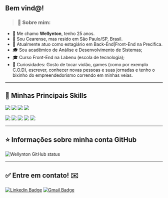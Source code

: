 ## Bem vind@!

>### 👦 Sobre mim: 
- 👋 Me chamo **Wellynton**, tenho 25 anos.
- 📌  Sou Cearense, mas resido em São Paulo/SP, Brasil.
- 💼 Atualmente atuo como estagiário em Back-End|Front-End na Precifica.
- 🎓 Sou acadêmico de Análise e Desenvolvimento de Sistemas;
- 🎓 Curso Front-End na Labenu (escola de tecnologia);
- 🔭 Curiosidades: Gosto de tocar violão, games (como por exemplo C.O.D), escrever, conhecer novas pessoas e suas jornadas e tenho o bixinho do empreendedorismo correndo em minhas veias. 

----

## 🚀 Minhas Principais Skills 

<img src="https://img.shields.io/badge/HTML5-E34F26?style=for-the-badge&logo=html5&logoColor=white" /> <img src="https://img.shields.io/badge/CSS3-1572B6?style=for-the-badge&logo=css3&logoColor=white"/>  <img src="https://img.shields.io/badge/Visual_Studio_Code-0078D4?style=for-the-badge&logo=visual%20studio%20code&logoColor=white"/>
<img src="https://img.shields.io/badge/Windows-0078D6?style=for-the-badge&logo=windows&logoColor=white"/>

<img src="https://img.shields.io/badge/JavaScript-F7DF1E?style=for-the-badge&logo=javascript&logoColor=black"/> <img src="https://img.shields.io/badge/React-20232A?style=for-the-badge&logo=react&logoColor=61DAFB"/> <img src="https://img.shields.io/badge/Bootstrap-563D7C?style=for-the-badge&logo=bootstrap&logoColor=white"/> <img src="https://img.shields.io/badge/styled--components-DB7093?style=for-the-badge&logo=styled-components&logoColor=white"/> <img src="https://img.shields.io/badge/Git-F05032?style=for-the-badge&logo=git&logoColor=white"/>

---

## ⭐ Informações sobre minha conta GitHub
![Wellynton GitHub status](https://github-readme-stats.vercel.app/api?username=wellbenicio&show_icons=true)

<hr>

## ✅ Entre em contato! ✉️

[![Linkedin Badge](https://img.shields.io/badge/-LinkedIn-blue?style=flat-square&logo=Linkedin&logoColor=white&link=https://linkedin.com/in/brunoluiss)](https://www.linkedin.com/in/wellynton-alves-benicio/)
 [![Gmail Badge](https://img.shields.io/badge/-wellynton.benicio@gmail.com-c14438?style=flat-square&logo=Gmail&logoColor=white&link=mailto:wellynton.benicio@gmail.com)](mailto:wellynton.benicio@gmail.com)

